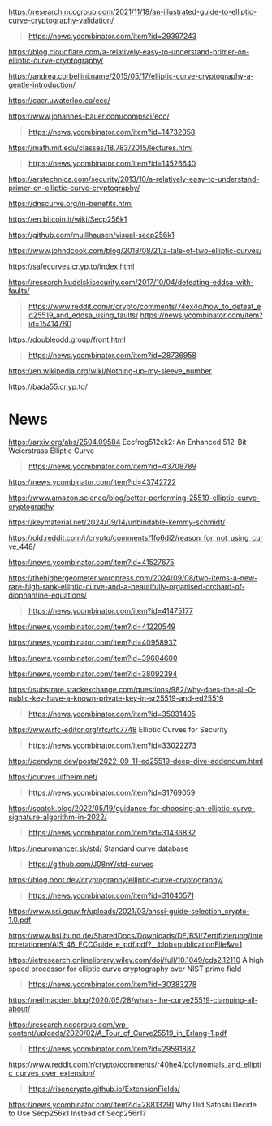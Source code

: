 https://research.nccgroup.com/2021/11/18/an-illustrated-guide-to-elliptic-curve-cryptography-validation/
> https://news.ycombinator.com/item?id=29397243

https://blog.cloudflare.com/a-relatively-easy-to-understand-primer-on-elliptic-curve-cryptography/

https://andrea.corbellini.name/2015/05/17/elliptic-curve-cryptography-a-gentle-introduction/

https://cacr.uwaterloo.ca/ecc/

https://www.johannes-bauer.com/compsci/ecc/
> https://news.ycombinator.com/item?id=14732058

https://math.mit.edu/classes/18.783/2015/lectures.html
> https://news.ycombinator.com/item?id=14526640

https://arstechnica.com/security/2013/10/a-relatively-easy-to-understand-primer-on-elliptic-curve-cryptography/

https://dnscurve.org/in-benefits.html

https://en.bitcoin.it/wiki/Secp256k1

https://github.com/mulllhausen/visual-secp256k1

https://www.johndcook.com/blog/2018/08/21/a-tale-of-two-elliptic-curves/

https://safecurves.cr.yp.to/index.html

https://research.kudelskisecurity.com/2017/10/04/defeating-eddsa-with-faults/
> https://www.reddit.com/r/crypto/comments/74ex4q/how_to_defeat_ed25519_and_eddsa_using_faults/
> https://news.ycombinator.com/item?id=15414760

https://doubleodd.group/front.html
> https://news.ycombinator.com/item?id=28736958

https://en.wikipedia.org/wiki/Nothing-up-my-sleeve_number

https://bada55.cr.yp.to/

# News
https://arxiv.org/abs/2504.09584 Eccfrog512ck2: An Enhanced 512-Bit Weierstrass Elliptic Curve
> https://news.ycombinator.com/item?id=43708789

https://news.ycombinator.com/item?id=43742722

https://www.amazon.science/blog/better-performing-25519-elliptic-curve-cryptography

https://keymaterial.net/2024/09/14/unbindable-kemmy-schmidt/

https://old.reddit.com/r/crypto/comments/1fo6di2/reason_for_not_using_curve_448/

https://news.ycombinator.com/item?id=41527675

https://thehighergeometer.wordpress.com/2024/09/08/two-items-a-new-rare-high-rank-elliptic-curve-and-a-beautifully-organised-orchard-of-diophantine-equations/
> https://news.ycombinator.com/item?id=41475177

https://news.ycombinator.com/item?id=41220549

https://news.ycombinator.com/item?id=40958937

https://news.ycombinator.com/item?id=39604600

https://news.ycombinator.com/item?id=38092394

https://substrate.stackexchange.com/questions/982/why-does-the-all-0-public-key-have-a-known-private-key-in-sr25519-and-ed25519
> https://news.ycombinator.com/item?id=35031405

https://www.rfc-editor.org/rfc/rfc7748 Elliptic Curves for Security
> https://news.ycombinator.com/item?id=33022273

https://cendyne.dev/posts/2022-09-11-ed25519-deep-dive-addendum.html

https://curves.ulfheim.net/
> https://news.ycombinator.com/item?id=31769059

https://soatok.blog/2022/05/19/guidance-for-choosing-an-elliptic-curve-signature-algorithm-in-2022/
> https://news.ycombinator.com/item?id=31436832

https://neuromancer.sk/std/ Standard curve database
> https://github.com/J08nY/std-curves

https://blog.boot.dev/cryptography/elliptic-curve-cryptography/
> https://news.ycombinator.com/item?id=31040571

https://www.ssi.gouv.fr/uploads/2021/03/anssi-guide-selection_crypto-1.0.pdf

https://www.bsi.bund.de/SharedDocs/Downloads/DE/BSI/Zertifizierung/Interpretationen/AIS_46_ECCGuide_e_pdf.pdf?__blob=publicationFile&v=1

https://ietresearch.onlinelibrary.wiley.com/doi/full/10.1049/cds2.12110 A high speed processor for elliptic curve cryptography over NIST prime field
> https://news.ycombinator.com/item?id=30383278

https://neilmadden.blog/2020/05/28/whats-the-curve25519-clamping-all-about/

https://research.nccgroup.com/wp-content/uploads/2020/02/A_Tour_of_Curve25519_in_Erlang-1.pdf
> https://news.ycombinator.com/item?id=29591882

https://www.reddit.com/r/crypto/comments/r40he4/polynomials_and_elliptic_curves_over_extension/
> https://risencrypto.github.io/ExtensionFields/

https://news.ycombinator.com/item?id=28813291 Why Did Satoshi Decide to Use Secp256k1 Instead of Secp256r1?

  